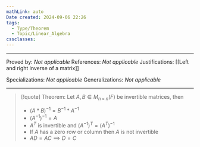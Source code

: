 ```yaml
---
mathLink: auto
Date created: 2024-09-06 22:26
tags:
  - Type/Theorem
  - Topic/Linear_Algebra
cssclasses:
---
```


---

Proved by: _Not applicable_
References: _Not applicable_
Justifications: [[Left and right inverse of a matrix]]

Specializations: _Not applicable_
Generalizations: _Not applicable_

---

> [!quote] Theorem:
> Let $A,B\in M_{n\times n}(F)$ be invertible matrices, then 
> - $(A*B)^{-1}=B^{-1}*A^{-1}$
> - $(A^{-1})^{-1}=A$
> - $A^{T}$ is invertible and $(A^{-1})^{T}=(A^{T})^{-1}$
> - If $A$ has a zero row or column then $A$ is not invertible
> - $AD=AC\implies D=C$

